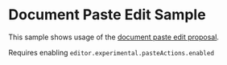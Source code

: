 # Document Paste Edit Sample

This sample shows usage of the [document paste edit proposal](https://github.com/microsoft/vscode/issues/30066).

Requires enabling `editor.experimental.pasteActions.enabled`